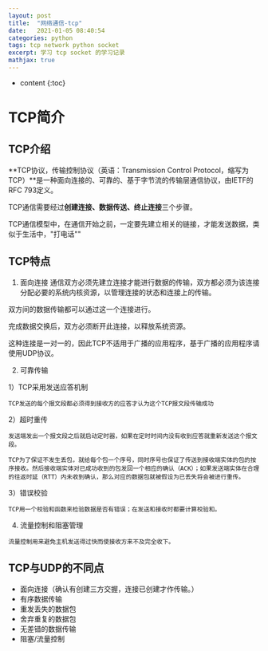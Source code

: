 ```yaml
---
layout: post
title:  "网络通信-tcp"
date:   2021-01-05 08:40:54
categories: python
tags: tcp network python socket
excerpt: 学习 tcp socket 的学习记录
mathjax: true
---
```


* content
{:toc}

# TCP简介
## TCP介绍
**TCP协议，传输控制协议（英语：Transmission Control Protocol，缩写为 TCP）**是一种面向连接的、可靠的、基于字节流的传输层通信协议，由IETF的RFC 793定义。

TCP通信需要经过**创建连接、数据传送、终止连接**三个步骤。

TCP通信模型中，在通信开始之前，一定要先建立相关的链接，才能发送数据，类似于生活中，"打电话""

## TCP特点
1. 面向连接
  通信双方必须先建立连接才能进行数据的传输，双方都必须为该连接分配必要的系统内核资源，以管理连接的状态和连接上的传输。

  双方间的数据传输都可以通过这一个连接进行。

  完成数据交换后，双方必须断开此连接，以释放系统资源。

  这种连接是一对一的，因此TCP不适用于广播的应用程序，基于广播的应用程序请使用UDP协议。

2. 可靠传输

  1）TCP采用发送应答机制

    TCP发送的每个报文段都必须得到接收方的应答才认为这个TCP报文段传输成功
  
  2）超时重传

    发送端发出一个报文段之后就启动定时器，如果在定时时间内没有收到应答就重新发送这个报文段。

    TCP为了保证不发生丢包，就给每个包一个序号，同时序号也保证了传送到接收端实体的包的按序接收。然后接收端实体对已成功收到的包发回一个相应的确认（ACK）；如果发送端实体在合理的往返时延（RTT）内未收到确认，那么对应的数据包就被假设为已丢失将会被进行重传。
  
  3）错误校验

    TCP用一个校验和函数来检验数据是否有错误；在发送和接收时都要计算校验和。

  4) 流量控制和阻塞管理

    流量控制用来避免主机发送得过快而使接收方来不及完全收下。

## TCP与UDP的不同点
+ 面向连接（确认有创建三方交握，连接已创建才作传输。）
+ 有序数据传输
+ 重发丢失的数据包
+ 舍弃重复的数据包
+ 无差错的数据传输
+ 阻塞/流量控制